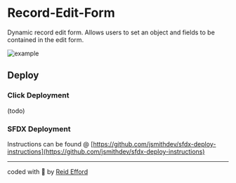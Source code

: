 # Record-Edit-Form
Dynamic record edit form. Allows users to set an object and fields to be contained in the edit form. 

![example](https://i.imgur.com/B7howgD.png)

## Deploy

### Click Deployment

(todo)

### SFDX Deployment

Instructions can be found @ [https://github.com/jsmithdev/sfdx-deploy-instructions](https://github.com/jsmithdev/sfdx-deploy-instructions)

---

coded with 💛 by [Reid Efford](https://github.com/effordDev)
